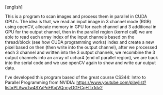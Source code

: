 [english]

This is a program to scan images and process them in parallel in CUDA GPU's. The idea is that, we read an input image in 3 channel
 mode (RGB) using openCV, allocate memory in GPU for each channel and 3 additional in GPU for the output channel, then in the parallel region
(kernel call) we are able to read each array index of the input channels based on the thread/block (see how CUDA programming works)  index and create a new pixel based on
 then (then write into the output channel), after we processed each 3 channel and written into the 3 output channels, we recombine the 3
 output channels into an array of uchar4 (end of parallel region), we are back into the serial code and we use openCV again to 
show and write our output data.

I've developed this program based of the great course CS344: Intro to Parallel Programming from NVIDIA:
https://www.youtube.com/playlist?list=PLAwxTw4SYaPnFKojVQrmyOGFCqHTxfdv2
